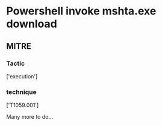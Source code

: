 # Powershell invoke mshta.exe download

## MITRE

### Tactic
['execution']

### technique
['T1059.001']

Many more to do...
